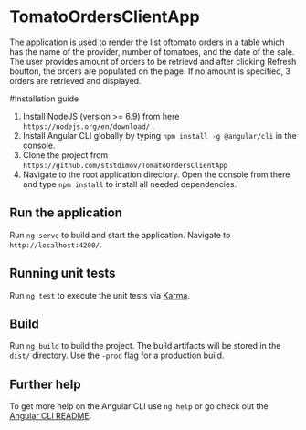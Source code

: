 # TomatoOrdersClientApp

The application is used to render the list oftomato orders in a table which has the name of
the provider, number of tomatoes, and the date of the sale.
The user provides amount of orders to be retrievd and after clicking Refresh boutton,
the orders are populated on the page. If no amount is specified, 3 orders are retrieved and displayed.

#Installation guide

1. Install NodeJS (version >= 6.9) from here `https://nodejs.org/en/download/` .
2. Install Angular CLI globally by typing `npm install -g @angular/cli` in the console.
3. Clone the project from `https://github.com/ststdimov/TomatoOrdersClientApp`
4. Navigate to the root application directory. Open the console from there and type 
    `npm install` to install all needed dependencies.

## Run the application

Run `ng serve` to build and start the application. Navigate to `http://localhost:4200/`.

## Running unit tests

Run `ng test` to execute the unit tests via [Karma](https://karma-runner.github.io).

## Build

Run `ng build` to build the project. The build artifacts will be stored in the `dist/` directory. Use the `-prod` flag for a production build.


## Further help

To get more help on the Angular CLI use `ng help` or go check out the [Angular CLI README](https://github.com/angular/angular-cli/blob/master/README.md).
